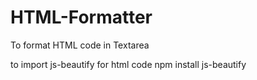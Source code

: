 # HTML-Formatter
To format HTML code in Textarea

to import js-beautify for html code
npm install js-beautify
